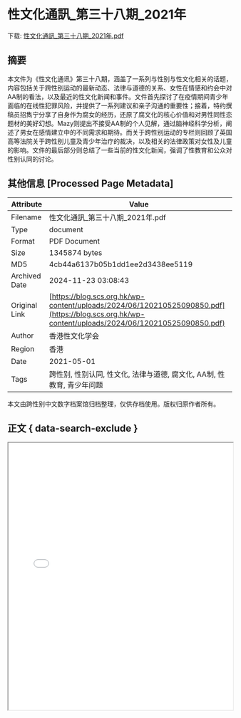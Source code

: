 # 性文化通訊_第三十八期_2021年

<!-- tcd_download_link -->
下载: [性文化通訊_第三十八期_2021年.pdf](性文化通訊_第三十八期_2021年.pdf)
<!-- tcd_download_link_end -->

## 摘要

<!-- tcd_abstract -->
本文件为《性文化通讯》第三十八期，涵盖了一系列与性别与性文化相关的话题，内容包括关于跨性别运动的最新动态、法律与道德的关系、女性在情感和约会中对AA制的看法，以及最近的性文化新闻和事件。文件首先探讨了在疫情期间青少年面临的在线性犯罪风险，并提供了一系列建议和亲子沟通的重要性；接着，特约撰稿员招雋宁分享了自身作为腐女的经历，还原了腐文化的核心价值和对男性同性恋题材的美好幻想。Mazy则提出不接受AA制的个人见解，通过脑神经科学分析，阐述了男女在感情建立中的不同需求和期待。而关于跨性别运动的专栏则回顾了英国高等法院关于跨性别儿童及青少年治疗的裁决，以及相关的法律政策对女性及儿童的影响。文件的最后部分则总结了一些当前的性文化新闻，强调了性教育和公众对性别认同的讨论。

<!-- tcd_abstract_end -->

## 其他信息 [Processed Page Metadata]

| Attribute       | Value                                  |
|-----------------|----------------------------------------|
| Filename        | 性文化通訊_第三十八期_2021年.pdf                             |
| Type            | document                                 |
| Format          | PDF Document                               |
| Size            | 1345874 bytes                           |
| MD5             | 4cb44a6137b05b1dd1ee2d3438ee5119                                  |
| Archived Date   | 2024-11-23 03:08:43                             |
| Original Link   | [https://blog.scs.org.hk/wp-content/uploads/2024/06/120210525090850.pdf](https://blog.scs.org.hk/wp-content/uploads/2024/06/120210525090850.pdf)                         |
| Author          | 香港性文化学会                               |
| Region          | 香港                               |
| Date            | 2021-05-01                                 |
| Tags            | 跨性别, 性别认同, 性文化, 法律与道德, 腐文化, AA制, 性教育, 青少年问题                                 |

本文由跨性别中文数字档案馆归档整理，仅供存档使用。版权归原作者所有。


## 正文 { data-search-exclude }

<!-- tcd_main_text -->
<iframe src="../性文化通訊_第三十八期_2021年.pdf" width="100%" height="600px">
    <p>无法显示PDF，请下载查看。</p>
</iframe>
<!-- tcd_main_text_end -->

